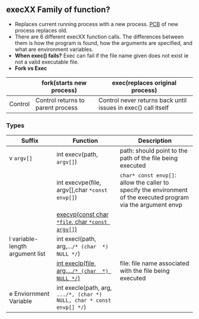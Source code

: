 ## execXX Family of function?
- Replaces current running process with a new process. [PCB](/Threads_Processes_IPC/Processes/Process_Table) of new process replaces old.
- There are 6 different execXX function calls. The differences between them is how the program is found, how the arguments are specified, and what are environment variables.
- **When exec() fails?** Exec can fail if the file name given does not exist ie not a valid executable file.
- **Fork vs Exec**

||fork(starts new process)|exec(replaces original process)|
|---|---|---|
|Control|Control returns to parent process|Control never returns back until issues in exec() call itself|

### Types

|Suffix|Function|Description|
|---|---|---|
|v `argv[]`|int execv(path, `argv[]`)|path: should point to the path of the file being executed|
||int execvpe(file, argv[],char `*const envp[]`)|`char* const envp[]`: allow the caller to specify the environment of the executed program via the argument envp|
||[execvp(const char `*file`, char `*const argv[]`)](execvp)||
|l variable-length argument list|int execl(path, arg,...`/* (char  *) NULL */`)|
||[int execlp(file, arg,...`/* (char  *) NULL */`)](execlp)|file:  file name associated with the file being executed|
|e Enviornment Variable|int execle(path, arg, `.../*, (char *) NULL, char * const envp[] */`)||
